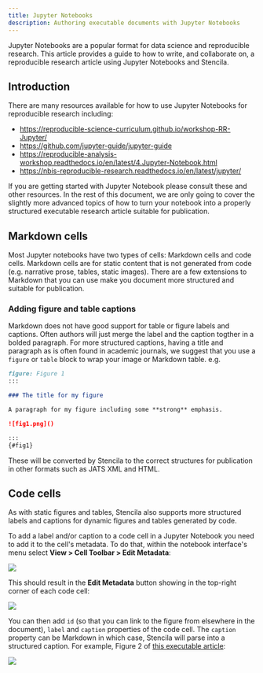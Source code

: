 ```yaml
---
title: Jupyter Notebooks
description: Authoring executable documents with Jupyter Notebooks
---
```


Jupyter Notebooks are a popular format for data science and reproducible research. This article provides a guide to how to write, and collaborate on, a reproducible research article using Jupyter Notebooks and Stencila.

## Introduction

There are many resources available for how to use Jupyter Notebooks for reproducible research including:

- https://reproducible-science-curriculum.github.io/workshop-RR-Jupyter/
- https://github.com/jupyter-guide/jupyter-guide
- https://reproducible-analysis-workshop.readthedocs.io/en/latest/4.Jupyter-Notebook.html
- https://nbis-reproducible-research.readthedocs.io/en/latest/jupyter/

If you are getting started with Jupyter Notebook please consult these and other resources. In the rest of this document, we are only going to cover the slightly more advanced topics of how to turn your notebook into a properly structured executable research article suitable for publication.

## Markdown cells

Most Jupyter notebooks have two types of cells: Markdown cells and code cells. Markdown cells are for static content that is not generated from code (e.g. narrative prose, tables, static images). There are a few extensions to Markdown that you can use make you document more structured and suitable for publication.

### Adding figure and table captions

Markdown does not have good support for table or figure labels and captions. Often authors will just merge the label and the caption togther in a bolded paragraph. For more structured captions, having a title and paragraph as is often found in academic journals, we suggest that you use a `figure` or `table` block to wrap your image or Markdown table. e.g.

```md
figure: Figure 1
:::

### The title for my figure

A paragraph for my figure including some **strong** emphasis.

![fig1.png]()

:::
{#fig1}
```

These will be converted by Stencila to the correct structures for publication in other formats such as JATS XML and HTML.

## Code cells

As with static figures and tables, Stencila also supports more structured labels and captions for dynamic figures and tables generated by code.

To add a label and/or caption to a code cell in a Jupyter Notebook you need to add it to the cell's metadata. To do that, within the notebook interface's menu select **View > Cell Toolbar > Edit Metadata**:

![](https://github.com/stencila/stencila/raw/master/help/formats/jupyter-cell-toolbar-edit-metadata.png)

This should result in the **Edit Metadata** button showing in the top-right corner of each code cell:

![](https://github.com/stencila/stencila/raw/master/help/formats/jupyter-cell-edit-metadata-button.png)

You can then add `id` (so that you can link to the figure from elsewhere in the document), `label` and `caption` properties of the code cell. The `caption` property can be Markdown in which case, Stencila will parse into a structured caption. For example, Figure 2 of [this executable article](https://elife.stencila.io/article-57067/#fig2):

![](https://github.com/stencila/stencila/raw/master/help/formats/jupyter-cell-edit-metadata-dialog.png)
